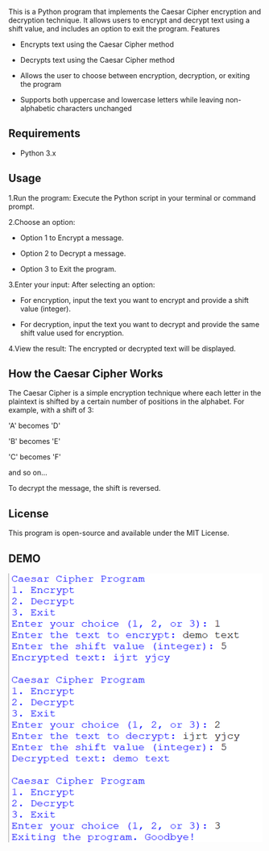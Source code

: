 This is a Python program that implements the Caesar Cipher encryption and decryption technique. It allows users to encrypt and decrypt text using a shift value, and includes an option to exit the program.
Features

- Encrypts text using the Caesar Cipher method

-  Decrypts text using the Caesar Cipher method

- Allows the user to choose between encryption, decryption, or exiting the program

- Supports both uppercase and lowercase letters while leaving non-alphabetic characters unchanged

## Requirements

   - Python 3.x

## Usage

   1.Run the program:
    Execute the Python script in your terminal or command prompt.

   2.Choose an option:
-    Option 1 to Encrypt a message.

- Option 2 to Decrypt a message.

-   Option 3 to Exit the program.

   3.Enter your input:
    After selecting an option:

  - For encryption, input the text you want to encrypt and provide a shift value (integer).

   -  For decryption, input the text you want to decrypt and provide the same shift value used for encryption.

   4.View the result:
    The encrypted or decrypted text will be displayed.

## How the Caesar Cipher Works

 The Caesar Cipher is a simple encryption technique where each letter in the plaintext is shifted by a certain number of positions in the alphabet. For example, with a shift of 3:

  'A' becomes 'D'

  'B' becomes 'E'

  'C' becomes 'F'

 and so on...

To decrypt the message, the shift is reversed.
## License

 This program is open-source and available under the MIT License.    

## DEMO 

























 ![image alt](https://github.com/Raiyan-RB19/PRODIGY_CS_01/blob/47ae4dca71ad1d959f5d2797cc411d910306bdb2/Sample%20Output.png)
